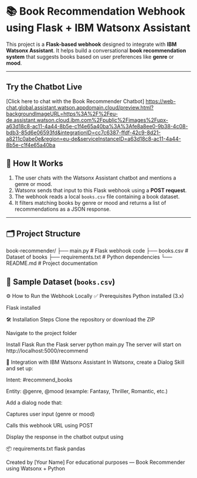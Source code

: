 # 📚 Book Recommendation Webhook using Flask + IBM Watsonx Assistant

This project is a **Flask-based webhook** designed to integrate with **IBM Watsonx Assistant**. It helps build a conversational **book recommendation system** that suggests books based on user preferences like **genre** or **mood**.

---

## Try the Chatbot Live

[Click here to chat with the Book Recommender Chatbot]
https://web-chat.global.assistant.watson.appdomain.cloud/preview.html?backgroundImageURL=https%3A%2F%2Feu-de.assistant.watson.cloud.ibm.com%2Fpublic%2Fimages%2Fupx-a63d18c8-ac11-4a44-8b5e-c1f4e65a40ba%3A%3Afe8a8ee0-9b38-4c08-bdb3-85d6e06593fd&integrationID=cc7c6387-ffdf-42c9-8d21-a8211c0abe0e&region=eu-de&serviceInstanceID=a63d18c8-ac11-4a44-8b5e-c1f4e65a40ba


## 🚀 How It Works

1. The user chats with the Watsonx Assistant chatbot and mentions a genre or mood.
2. Watsonx sends that input to this Flask webhook using a **POST request**.
3. The webhook reads a local `books.csv` file containing a book dataset.
4. It filters matching books by genre or mood and returns a list of recommendations as a JSON response.

---

## 🗂️ Project Structure

book-recommender/
├── main.py # Flask webhook code
├── books.csv # Dataset of books
├── requirements.txt # Python dependencies
└── README.md # Project documentation


## 🧠 Sample Dataset (`books.csv`)

⚙️ How to Run the Webhook Locally
✅ Prerequisites
Python installed (3.x)

Flask installed

🛠 Installation Steps
Clone the repository or download the ZIP

Navigate to the project folder

Install Flask
Run the Flask server
python main.py
The server will start on http://localhost:5000/recommend

🤖 Integration with IBM Watsonx Assistant
In Watsonx, create a Dialog Skill and set up:

Intent: #recommend_books

Entity: @genre, @mood (example: Fantasy, Thriller, Romantic, etc.)

Add a dialog node that:

Captures user input (genre or mood)

Calls this webhook URL using POST

Display the response in the chatbot output using <?webhook_result?>

📦 requirements.txt
flask
pandas

Created by [Your Name]
For educational purposes — Book Recommender using Watsonx + Python
